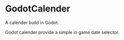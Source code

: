 # GodotCalender
 A calender build in Godot.


Godot calender provide a simple in game date selector.
